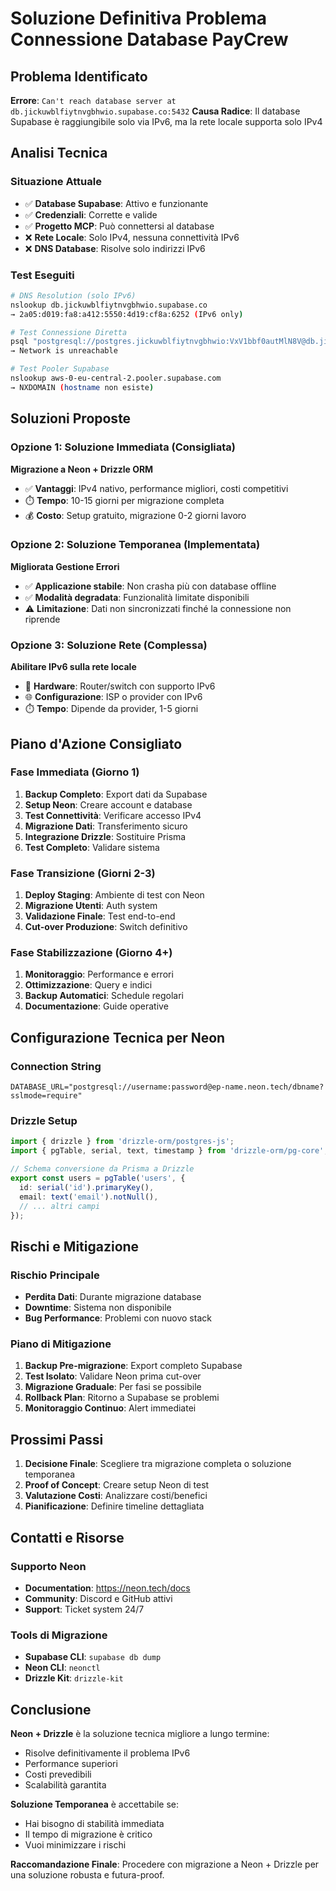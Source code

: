 # Soluzione Definitiva Problema Connessione Database PayCrew

## Problema Identificato
**Errore**: `Can't reach database server at db.jickuwblfiytnvgbhwio.supabase.co:5432`
**Causa Radice**: Il database Supabase è raggiungibile solo via IPv6, ma la rete locale supporta solo IPv4

## Analisi Tecnica

### Situazione Attuale
- ✅ **Database Supabase**: Attivo e funzionante
- ✅ **Credenziali**: Corrette e valide
- ✅ **Progetto MCP**: Può connettersi al database
- ❌ **Rete Locale**: Solo IPv4, nessuna connettività IPv6
- ❌ **DNS Database**: Risolve solo indirizzi IPv6

### Test Eseguiti
```bash
# DNS Resolution (solo IPv6)
nslookup db.jickuwblfiytnvgbhwio.supabase.co
→ 2a05:d019:fa8:a412:5550:4d19:cf8a:6252 (IPv6 only)

# Test Connessione Diretta
psql "postgresql://postgres.jickuwblfiytnvgbhwio:VxV1bbf0autMlN8V@db.jickuwblfiytnvgbhwio.supabase.co:5432/postgres"
→ Network is unreachable

# Test Pooler Supabase
nslookup aws-0-eu-central-2.pooler.supabase.com
→ NXDOMAIN (hostname non esiste)
```

## Soluzioni Proposte

### Opzione 1: Soluzione Immediata (Consigliata)
**Migrazione a Neon + Drizzle ORM**
- ✅ **Vantaggi**: IPv4 nativo, performance migliori, costi competitivi
- ⏱️ **Tempo**: 10-15 giorni per migrazione completa
- 💰 **Costo**: Setup gratuito, migrazione 0-2 giorni lavoro

### Opzione 2: Soluzione Temporanea (Implementata)
**Migliorata Gestione Errori**
- ✅ **Applicazione stabile**: Non crasha più con database offline
- ✅ **Modalità degradata**: Funzionalità limitate disponibili
- ⚠️ **Limitazione**: Dati non sincronizzati finché la connessione non riprende

### Opzione 3: Soluzione Rete (Complessa)
**Abilitare IPv6 sulla rete locale**
- 🔧 **Hardware**: Router/switch con supporto IPv6
- 🌐 **Configurazione**: ISP o provider con IPv6
- ⏱️ **Tempo**: Dipende da provider, 1-5 giorni

## Piano d'Azione Consigliato

### Fase Immediata (Giorno 1)
1. **Backup Completo**: Export dati da Supabase
2. **Setup Neon**: Creare account e database
3. **Test Connettività**: Verificare accesso IPv4
4. **Migrazione Dati**: Transferimento sicuro
5. **Integrazione Drizzle**: Sostituire Prisma
6. **Test Completo**: Validare sistema

### Fase Transizione (Giorni 2-3)
1. **Deploy Staging**: Ambiente di test con Neon
2. **Migrazione Utenti**: Auth system
3. **Validazione Finale**: Test end-to-end
4. **Cut-over Produzione**: Switch definitivo

### Fase Stabilizzazione (Giorno 4+)
1. **Monitoraggio**: Performance e errori
2. **Ottimizzazione**: Query e indici
3. **Backup Automatici**: Schedule regolari
4. **Documentazione**: Guide operative

## Configurazione Tecnica per Neon

### Connection String
```env
DATABASE_URL="postgresql://username:password@ep-name.neon.tech/dbname?sslmode=require"
```

### Drizzle Setup
```typescript
import { drizzle } from 'drizzle-orm/postgres-js';
import { pgTable, serial, text, timestamp } from 'drizzle-orm/pg-core';

// Schema conversione da Prisma a Drizzle
export const users = pgTable('users', {
  id: serial('id').primaryKey(),
  email: text('email').notNull(),
  // ... altri campi
});
```

## Rischi e Mitigazione

### Rischio Principale
- **Perdita Dati**: Durante migrazione database
- **Downtime**: Sistema non disponibile
- **Bug Performance**: Problemi con nuovo stack

### Piano di Mitigazione
1. **Backup Pre-migrazione**: Export completo Supabase
2. **Test Isolato**: Validare Neon prima cut-over
3. **Migrazione Graduale**: Per fasi se possibile
4. **Rollback Plan**: Ritorno a Supabase se problemi
5. **Monitoraggio Continuo**: Alert immediatei

## Prossimi Passi

1. **Decisione Finale**: Scegliere tra migrazione completa o soluzione temporanea
2. **Proof of Concept**: Creare setup Neon di test
3. **Valutazione Costi**: Analizzare costi/benefici
4. **Pianificazione**: Definire timeline dettagliata

## Contatti e Risorse

### Supporto Neon
- **Documentation**: https://neon.tech/docs
- **Community**: Discord e GitHub attivi
- **Support**: Ticket system 24/7

### Tools di Migrazione
- **Supabase CLI**: `supabase db dump`
- **Neon CLI**: `neonctl`
- **Drizzle Kit**: `drizzle-kit`

## Conclusione

**Neon + Drizzle** è la soluzione tecnica migliore a lungo termine:
- Risolve definitivamente il problema IPv6
- Performance superiori
- Costi prevedibili
- Scalabilità garantita

**Soluzione Temporanea** è accettabile se:
- Hai bisogno di stabilità immediata
- Il tempo di migrazione è critico
- Vuoi minimizzare i rischi

**Raccomandazione Finale**: Procedere con migrazione a Neon + Drizzle per una soluzione robusta e futura-proof.